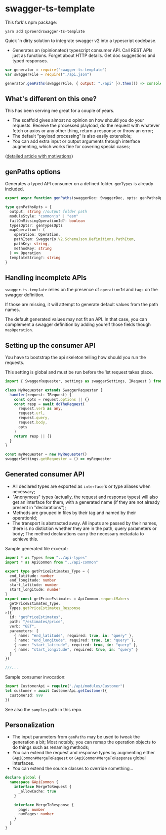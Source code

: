 # swagger-ts-template

This fork's npm package:

```
yarn add @proerd/swagger-ts-template
```

Quick 'n dirty solution to integrate swagger v2 into a typescript codebase.

 - Generates an (opinionated) typescript consumer API. Call REST APIs just as functions. Forget about HTTP details. Get doc suggestions and typed responses.

```javascript
var generator = require("swagger-ts-template")
var swaggerFile = require("./api.json")

generator.genPaths(swaggerFile, { output: "./api" }).then(() => console.log("okay"))
```

## What's different on this one?

This has been serving me great for a couple of years.

- The scaffold gives almost no opinion on how should you do your requests. Receive the processed
  playload, do the request with whatever fetch or axios or any other thing, return a response or throw an error;
- The default "payload processing" is also easily extensible;
- You can add extra input or output arguments through interface augmenting, which works fine for covering special cases;

([detailed article with motivations](https://dev.to/wkrueger/integrating-apis-to-a-typescript-frontend-with-openapi-swagger-3521))

## genPaths options

Generates a typed API consumer on a defined folder. `genTypes` is already included.

```ts
export async function genPaths(swaggerDoc: SwaggerDoc, opts: genPathsOpts): Promise<void>

type genPathsOpts = {
  output: string //output folder path
  moduleStyle: "commonjs" | "esm"
  failOnMissingOperationId?: boolean
  typesOpts?: genTypesOpts
  mapOperation?: (
    operation: Operation,
    pathItem: SwaggerIo.V2.SchemaJson.Definitions.PathItem,
    pathKey: string,
    methodKey: string
  ) => Operation
  templateString?: string
}
```

## Handling incomplete APIs

`swagger-ts-template` relies on the presence of `operationId` and `tags` on the swagger definition.

If those are missing, it will attempt to generate default values from the path names.

The default generated values may not fit an API. In that case, you can complement a swagger definition by adding yourelf those fields though `mapOperation`.

## Setting up the consumer API

You have to bootstrap the api skeleton telling how should you run the requests.

This setting is global and must be run before the 1st request takes place.

```typescript
import { SwaggerRequester, settings as swaggerSettings, IRequest } from "./swagger/api-common"

class MyRequester extends SwaggerRequester {
  handler(request: IRequest) {
    const opts = request.options || {}
    const resp = await doTheRequest(
      request.verb as any,
      request.url,
      request.query,
      request.body,
      opts
    )
    return resp || {}
  }
}

const myRequester = new MyRequester()
swaggerSettings.getRequester = () => myRequester
```

## Generated consumer API

- All declared types are exported as `interface`'s or type aliases when necessary;
- "Anonymous" types (actually, the request and response types)
  will also get an interface for them, with a generated name (if they are not already present in "declarations");
- Methods are grouped in files by their tag and named by their operationId;
- The transport is abstracted away. All inputs are passed by their names, there is no distiction whether they are in the path, query parameters or body; The method declarations carry the necessary metadata to achieve this.

Sample generated file excerpt:

```ts
import * as Types from "../api-types"
import * as ApiCommon from "../api-common"

export type getPriceEstimates_Type = {
  end_latitude: number
  end_longitude: number
  start_latitude: number
  start_longitude: number
}
export const getPriceEstimates = ApiCommon.requestMaker<
  getPriceEstimates_Type,
  Types.getPriceEstimates_Response
>({
  id: "getPriceEstimates",
  path: "/estimates/price",
  verb: "GET",
  parameters: [
    { name: "end_latitude", required: true, in: "query" },
    { name: "end_longitude", required: true, in: "query" },
    { name: "start_latitude", required: true, in: "query" },
    { name: "start_longitude", required: true, in: "query" }
  ]
})

///...
```

Sample consumer invocation:

```ts
import CustomerApi = require("./api/modules/Customer")
let customer = await CustomerApi.getCustomer({
  customerId: 999
})
```

See also the `samples` path in this repo.

## Personalization

- The input parameters from `genPaths` may be used to tweak the generation a bit; Most notably, you can remap the operation objects to do things such as renaming methods;
- You can extend the request and response types by augmenting either
  `GApiCommon#MergeToRequest` or `GApiCommon#MergeToResponse` global interfaces.
- You can extend the source classes to override something...

```ts
declare global {
  namespace GApiCommon {
    interface MergeToRequest {
      _allowCache: true
    }

    interface MergeToResponse {
      page: number
      numPages: number
    }
  }
}
```

